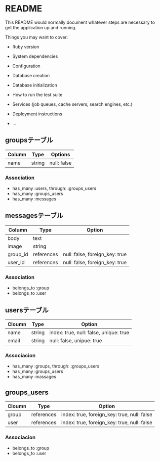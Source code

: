# README

This README would normally document whatever steps are necessary to get the
application up and running.

Things you may want to cover:

* Ruby version

* System dependencies

* Configuration

* Database creation

* Database initialization

* How to run the test suite

* Services (job queues, cache servers, search engines, etc.)

* Deployment instructions

* ...

## groupsテーブル

|Column|Type|Options|
|------|----|-------|
|name|string|null: false|

### Association
- has_many :users, through: :groups_users
- has_many :groups_users
- has_many :messages

## messagesテーブル

|Column|Type|Option|
|------|----|------|
|body|text|
|image|string|
|group_id|references|null: false, foreign_key: true|
|user_id|references|null: false, foreign_key: true|

### Association
- belongs_to :group
- belongs_to :user

## usersテーブル

|Cloumn|Type|Option|
|------|----|------|
|name|string|index: true, null: false, unique: true|
|email|string|null: false, unipue: true|

### Associacion
- has_many :groups, through: :groups_users
- has_many :groups_users
- has_many :massages

## groups_users

|Cloumn|Type|Option|
|------|----|------|
|group|references|index: true, foreign_key: true, null: false|
|user|references|index: true, foreign_key: true, null: false|

### Associacion
- belongs_to :group
- belongs_to :user